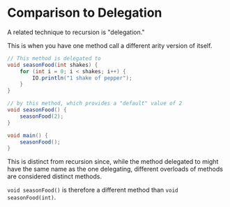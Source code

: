 # Comparison to Delegation

A related technique to recursion is "delegation."

This is when you have one method call a different arity
version of itself.

```java
// This method is delegated to
void seasonFood(int shakes) {
    for (int i = 0; i < shakes; i++) {
        IO.println("1 shake of pepper");
    }
}

// by this method, which provides a "default" value of 2
void seasonFood() {
    seasonFood(2);
}

void main() {
    seasonFood();
}
```

This is distinct from recursion since, while the method delegated to
might have the same name as the one delegating, different
overloads of methods are considered distinct methods.

`void seasonFood()` is therefore a different method than `void seasonFood(int)`.